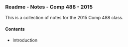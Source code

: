 ### Readme - Notes - Comp 488 - 2015

This is a collection of notes for the 2015 Comp 488 class.

#### Contents
* Introduction

